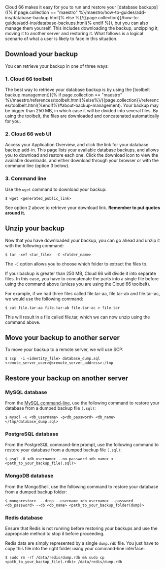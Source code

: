 
Cloud 66 makes it easy for you to run and restore your [database backups]({% if page.collection == "maestro" %}/maestro/how-to-guides/add-ins/database-backup.html{% else %}/{{page.collection}}/how-to-guides/add-ins/database-backups.html{% endif %}), but you can also manage them yourself. This includes downloading the backup, unzipping it, moving it to another server and restoring it. What follows is a logical scenario of what a user is likely to face in this situation.


## Download your backup
You can retrieve your backup in one of three ways:


### 1. Cloud 66 toolbelt
The best way to retrieve your database backup is by using the [toolbelt backup management]({% if page.collection == "maestro" %}/maestro/references/toolbelt.html{%else%}/{{page.collection}}/references/toolbelt.html{%endif%}#about-backup-management). Your backup may be bigger than 250 MB, in which case it will be divided into several files. By using the toolbelt, the files are downloaded and concatenated automatically for you.


### 2. Cloud 66 web UI
Access your Application Overview, and click the link for your database backup add-in. This page lists your available database backups, and allows you to download and restore each one. Click the download icon to view the available downloads, and either download through your browser or with the command line (option 3 below).


### 3. Command line
Use the `wget` command to download your backup:

```
$ wget <generated_public_link>
```

See option 2 above to retrieve your download link. **Remember to put quotes around it.**


## Unzip your backup
Now that you have downloaded your backup, you can go ahead and unzip it with the following command:

```
$ tar -xvf <tar_file>  -C <folder_name>
```

The `-C` option allows you to choose which folder to extract the files to.

If your backup is greater than 250 MB, Cloud 66 will divide it into separate files. In this case, you have to concatenate the parts into a single file before using the command above (unless you are using the Cloud 66 toolbelt).

For example, if we had three files called
file.tar-aa, file.tar-ab and file.tar-ac, we would use the following command: 

```
$ cat file.tar-aa file.tar-ab file.tar-ac > file.tar
```

This will result in a file called file.tar, which we can now unzip using the command above.


## Move your backup to another server
To move your backup to a remote server, we will use SCP:

```
$ scp  -i <identity_file> database_dump.sql <remote_server_user>@<remote_server_address>:/tmp
```

## Restore your backup on another server


### MySQL database

From the [MySQL command-line](http://dev.mysql.com/doc/refman/5.5/en/mysql.html), use the following command to restore your database from a dumped backup file `(.sql)`:

```
$ mysql -u <db_username> -p<db_password> <db_name> </tmp/database_dump.sql>
```




### PostgreSQL database

From the PostgreSQL command-line prompt, use the following command to restore your database from a dumped backup file `(.sql)`:

```
$ psql -U <db_username> --no-password <db_name> < <path_to_your_backup_file(.sql)>
```




### MongoDB database

From the MongoShell, use the following command to restore your database from a dumped backup folder:

```
$ mongorestore  --drop --username <db_username> --password <db_password> --db <db_name> <path_to_your_backup_folder(dump)>
```




### Redis database
Ensure that Redis is not running before restoring your backups and use the appropriate method to stop it before proceeding.

Redis data are simply represented by a single `dump.rdb` file. You just have to copy this file into the right folder using your command-line interface:

```
$ sudo rm -rf /data/redis/dump.rdb && sudo cp <path_to_your_backup_file(.rdb)> /data/redis/dump.rdb
```

